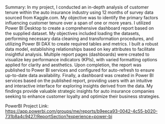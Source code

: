 Summary:
In my project, I conducted an in-depth analysis of customer tenure within the auto insurance industry using 12 months of survey data sourced from Kaggle.com. My objective was to identify the primary factors influencing customer tenure over a span of one or more years.
I utilized Power BI Desktop to create a comprehensive dashboard report based on the supplied dataset. My objectives included loading the datasets, performing necessary data cleaning and transformation procedures, and utilizing Power BI DAX to create required tables and metrics. I built a robust data model, establishing relationships based on key attributes to facilitate insightful analysis. Multiple report pages (dashboards) were created to visualize key performance indicators (KPIs), with varied formatting options applied for clarity and aesthetics. Upon completion, the report was published to Power BI services and configured for auto-refresh to ensure up-to-date data availability. Finally, a dashboard was created in Power BI services based on the published report, providing users with an intuitive and interactive interface for exploring insights derived from the data.
My findings provide valuable strategic insights for auto insurance companies seeking to enhance customer loyalty and optimize their business strategies.

PowerBI Project Link: 
https://app.powerbi.com/groups/me/reports/b9eeca93-0042-4c55-b020-731b8a4c9427/ReportSection?experience=power-bi
